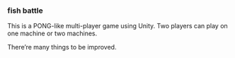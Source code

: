 ### fish battle

This is a PONG-like multi-player game using Unity.
Two players can play on one machine or two machines.

There’re many things to be improved.

